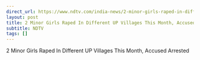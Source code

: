 ```yaml
---
direct_url: https://www.ndtv.com/india-news/2-minor-girls-raped-in-different-up-villages-this-month-accused-arrested-cops-6261410
layout: post
title: 2 Minor Girls Raped In Different UP Villages This Month, Accused Arrested
subtitle: NDTV
tags: []
---
```


2 Minor Girls Raped In Different UP Villages This Month, Accused Arrested
